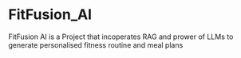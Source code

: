 # FitFusion_AI
FitFusion AI is a Project that incoperates RAG and prower of LLMs to generate personalised fitness routine and meal plans
